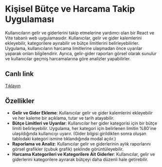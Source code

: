 # Kişisel Bütçe ve Harcama Takip Uygulaması

Kullanıcıların gelir ve giderlerini takip etmelerine yardımcı olan bir React ve Vite tabanlı web uygulamasıdır. Kullanıcılar, gelir ve gider kalemlerini ekleyebilir, kategorilere ayırabilir ve bütçe limitlerini belirleyebilirler. Uygulama, kullanıcıların harcama limitlerine ulaşmadan önce uyarılar yaparak onları bilgilendirir. Ayrıca, gelir-gider raporları görsel olarak sunulur ve kullanıcılar geçmiş harcamalarına göre analizler yapabilirler.

## Canlı link
[Tıklayın](https://2intech.vercel.app/)

## Özellikler

- **Gelir ve Gider Ekleme**: Kullanıcılar gelir ve gider kalemlerini ekleyebilir ve her kaleme bir açıklama, tutar ve tarih atayabilir.
- **Bütçe Limitleri ve Uyarılar**: Kullanıcılar her gider kategorisi için bir bütçe limiti belirleyebilir. Uygulama, her kategori için belirlenen limitin %80'ine ulaşıldığında kullanıcıyı uyarır. (Gider bilgisi girildikten sonra oluşan tablodaki kategori ismine tıklandığında modal açılır.)
- **Raporlama ve Analiz**: Kullanıcılar gelir ve giderlerinin aylık raporlarını görsel grafikler (çubuk grafik) şeklinde görüntüleyebilir.
- **Harcama Kategorileri ve Kategorilere Ait Giderler**: Kullanıcılar, gelir ve giderlerini kategorilere ayırarak bütçeyi daha düzenli hale getirebilir.